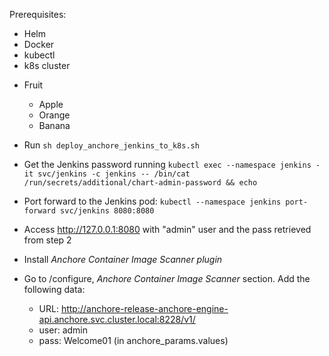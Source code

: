 Prerequisites:
- Helm
- Docker
- kubectl
- k8s cluster

* Fruit
  * Apple
  * Orange
  * Banana 

* Run ``sh deploy_anchore_jenkins_to_k8s.sh``
* Get the Jenkins password running ``kubectl exec --namespace jenkins -it svc/jenkins -c jenkins -- /bin/cat /run/secrets/additional/chart-admin-password && echo``
* Port forward to the Jenkins pod: ``kubectl --namespace jenkins port-forward svc/jenkins 8080:8080``
* Access http://127.0.0.1:8080 with "admin" user and the pass retrieved from step 2
* Install *Anchore Container Image Scanner plugin*
* Go to /configure, *Anchore Container Image Scanner* section. Add the following data: 
  * URL: http://anchore-release-anchore-engine-api.anchore.svc.cluster.local:8228/v1/ 
  * user: admin 
  * pass: Welcome01 (in anchore_params.values)